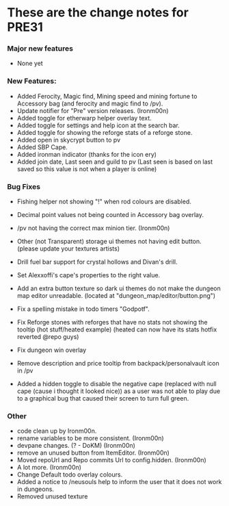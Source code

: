 # These are the change notes for PRE31

### **Major new features**

- None yet

### **New Features:**
- Added Ferocity, Magic find, Mining speed and mining fortune to Accessory bag (and ferocity and magic find to /pv).
- Update notifier for "Pre" version releases. (Ironm00n)
- Added toggle for etherwarp helper overlay text.
- Added toggle for settings and help icon at the search bar.
- Added toggle for showing the reforge stats of a reforge stone.
- Added open in skycrypt button to pv
- Added SBP Cape.
- Added ironman indicator (thanks for the icon ery)
- Added join date, Last seen and guild to pv (Last seen is based on last saved so this value is not when a player is online)


### **Bug Fixes**
- Fishing helper not showing "!" when rod colours are disabled.
- Decimal point values not being counted in Accessory bag overlay.
- /pv not having the correct max minion tier. (Ironm00n)
- Other (not Transparent) storage ui themes not having edit button. (please update your textures artists)
- Drill fuel bar support for crystal hollows and Divan's drill.
- Set Alexxoffi's cape's properties to the right value.
- Add an extra button texture so dark ui themes do not make the dungeon map editor unreadable. (located at "dungeon_map/editor/button.png")
- Fix a spelling mistake in todo timers "Godpotf".
- Fix Reforge stones with reforges that have no stats not showing the tooltip (hot stuff/heated example) (heated can now have its stats hotfix reverted @repo guys)
- Fix dungeon win overlay
- Remove description and price tooltip from backpack/personalvault icon in /pv
  
- Added a hidden toggle to disable the negative cape (replaced with null cape (cause i thought it looked nice)) as a user was not able to play due to a graphical bug that caused their screen to turn full green.

### **Other**
- code clean up by Ironm00n.
- rename variables to be more consistent. (Ironm00n)
- devpane changes. (? - DoKM) (Ironm00n)
- remove an unused button from ItemEditor. (Ironm00n)
- Moved repoUrl and Repo commits Url to config.hidden. (Ironm00n)
- A lot more. (Ironm00n)
- Change Default todo overlay colours.
- Added a notice to /neusouls help to inform the user that it does not work in dungeons.
- Removed unused texture
